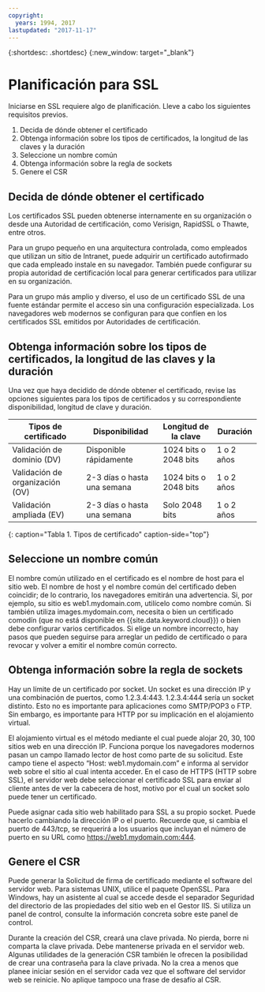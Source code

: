 ```yaml
---
copyright:
  years: 1994, 2017
lastupdated: "2017-11-17"
---
```


{:shortdesc: .shortdesc}
{:new_window: target="_blank"}

# Planificación para SSL

Iniciarse en SSL requiere algo de planificación. Lleve a cabo los siguientes requisitos previos.

1. Decida de dónde obtener el certificado
2. Obtenga información sobre los tipos de certificados, la longitud de las claves y la duración
3. Seleccione un nombre común
4. Obtenga información sobre la regla de sockets
5. Genere el CSR

## Decida de dónde obtener el certificado

Los certificados SSL pueden obtenerse internamente en su organización o desde una Autoridad de certificación, como Verisign, RapidSSL o Thawte, entre otros.  

Para un grupo pequeño en una arquitectura controlada, como empleados que utilizan un sitio de Intranet, puede adquirir un certificado autofirmado que cada empleado instale en su navegador. También puede configurar su propia autoridad de certificación local para generar certificados para utilizar en su organización.

Para un grupo más amplio y diverso, el uso de un certificado SSL de una fuente estándar permite el acceso sin una configuración especializada. Los navegadores web modernos se configuran para que confíen en los certificados SSL emitidos por Autoridades de certificación.

## Obtenga información sobre los tipos de certificados, la longitud de las claves y la duración

Una vez que haya decidido de dónde obtener el certificado, revise las opciones siguientes para los tipos de certificados y su correspondiente disponibilidad, longitud de clave y duración.

|              Tipos de certificado       |  Disponibilidad                   |  Longitud de la clave      |  Duración                  |
| --------------------------------------- | --------------------------------- | -------------------------- | -------------------------- |
|Validación de dominio (DV)               | Disponible rápidamente            | 1024 bits o 2048 bits      | 1 o 2 años                 |
|Validación de organización (OV)          | 2-3 días o hasta una semana       | 1024 bits o 2048 bits      | 1 o 2 años                 |
|Validación ampliada (EV)                 | 2-3 días o hasta una semana       | Solo 2048 bits             | 1 o 2 años                 |
{: caption="Tabla 1. Tipos de certificado" caption-side="top"}   


## Seleccione un nombre común

El nombre común utilizado en el certificado es el nombre de host para el sitio web. El nombre de host y el nombre común del certificado deben coincidir; de lo contrario, los navegadores emitirán una advertencia. Si, por ejemplo, su sitio es web1.mydomain.com, utilícelo como nombre común. Si también utiliza images.mydomain.com, necesita o bien un certificado comodín (que no está disponible en {{site.data.keyword.cloud}}) o bien debe configurar varios certificados. Si elige un nombre incorrecto, hay pasos que pueden seguirse para arreglar un pedido de certificado o para revocar y volver a emitir el nombre común correcto.  

## Obtenga información sobre la regla de sockets

Hay un límite de un certificado por socket. Un socket es una dirección IP y una combinación de puertos, como 1.2.3.4:443. 1.2.3.4:444 sería un socket distinto. Esto no es importante para aplicaciones como SMTP/POP3 o FTP. Sin embargo, es importante para HTTP por su implicación en el alojamiento virtual.

El alojamiento virtual es el método mediante el cual puede alojar 20, 30, 100 sitios web en una dirección IP. Funciona porque los navegadores modernos pasan un campo llamado lector de host como parte de su solicitud. Este campo tiene el aspecto “Host: web1.mydomain.com” e informa al servidor web sobre el sitio al cual intenta acceder. En el caso de HTTPS (HTTP sobre SSL), el servidor web debe seleccionar el certificado SSL para enviar al cliente antes de ver la cabecera de host, motivo por el cual un socket solo puede tener un certificado.

Puede asignar cada sitio web habilitado para SSL a su propio socket. Puede hacerlo cambiando la dirección IP o el puerto. Recuerde que, si cambia el puerto de 443/tcp, se requerirá a los usuarios que incluyan el número de puerto en su URL como https://web1.mydomain.com:444.

## Genere el CSR

Puede generar la Solicitud de firma de certificado mediante el software del servidor web. Para sistemas UNIX, utilice el paquete OpenSSL. Para Windows, hay un asistente al cual se accede desde el separador Seguridad del directorio de las propiedades del sitio web en el Gestor IIS. Si utiliza un panel de control, consulte la información concreta sobre este panel de control.

Durante la creación del CSR, creará una clave privada. No pierda, borre ni comparta la clave privada. Debe mantenerse privada en el servidor web. Algunas utilidades de la generación CSR también le ofrecen la posibilidad de crear una contraseña para la clave privada. No la crea a menos que planee iniciar sesión en el servidor cada vez que el software del servidor web se reinicie. No aplique tampoco una frase de desafío al CSR.

